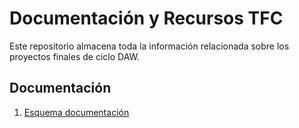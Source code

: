 # Documentación y Recursos TFC

Este repositorio almacena toda la información relacionada sobre los proyectos finales de ciclo DAW.


## Documentación

1. [Esquema documentación](./doc/esquema_documentacion.md)


